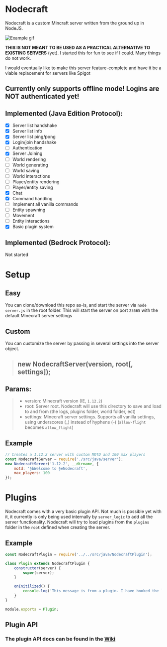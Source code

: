 # Nodecraft

Nodecraft is a custom Mincraft server written from the ground up in NodeJS.

![Example gif](https://i.imgur.com/S8DS9wr.gif)

**THIS IS NOT MEANT TO BE USED AS A PRACTICAL ALTERNATIVE TO EXISTING SERVERS** (yet). I started this for fun to see if I could. Many things do not work.

I would eventually like to make this server feature-complete and have it be a viable replacement for servers like Spigot

## Currently only supports offline mode! Logins are NOT authenticated yet!

## Implemented (Java Edition Protocol):
- [x] Server list handshake
- [x] Server list info
- [x] Server list ping/pong
- [x] Login/join handshake
- [ ] Authentication
- [x] Server Joining
- [ ] World rendering
- [ ] World generating
- [ ] World saving
- [ ] World interactions
- [ ] Player/entity rendering
- [ ] Player/entity saving
- [x] Chat
- [x] Command handling
- [ ] Implement all vanilla commands
- [ ] Entity spawning
- [ ] Movement
- [ ] Entity interactions
- [x] Basic plugin system

## Implemented (Bedrock Protocol):
Not started

# Setup
## Easy
You can clone/download this repo as-is, and start the server via `node server.js` in the root folder. This will start the server on port `25565` with the default Minecraft server settings

## Custom
You can customize the server by passing in several settings into the server object.
> ## new NodecraftServer(version, root[, settings]);
## Params:
> - version: Minecraft version (IE, `1.12.2`)
> - root: Server root. Nodecraft will use this directory to save and load to and from (the logs, plugins folder, world folder, ect)
> - settings: Minecraft server settings. Supports all vanilla settings, using underscores (_) instead of hyphens (-) (`allow-flight` becomes `allow_flight`)

## Example
```javascript
// Creates a 1.12.2 server with custom MOTD and 100 max players
const NodecraftServer = require('./src/java/server');
new NodecraftServer('1.12.2', __dirname, {
	motd: '§bWelcome to §eNodecraft',
	max_players: 100
});
```

# Plugins
Nodecraft comes with a very basic plugin API. Not much is possible yet with it, it currently is only being used internally by `server_logic` to add all the server functionality. Nodecraft will try to load plugins from the `plugins` folder in the `root` defined when creating the server.

## Example
```javascript
const NodecraftPlugin = require('../../src/java/NodecraftPlugin');

class Plugin extends NodecraftPlugin {
	constructor(server) {
		super(server);
	}

	onInitilized() {
		console.log('This message is from a plugin. I have hooked the `initilized` event handle! I run AFTER the base plugin');
	}
}

module.exports = Plugin;
```

## Plugin API
### **The plugin API docs can be found in the [Wiki](https://github.com/TheIronG/Nodecraft/wiki)**
